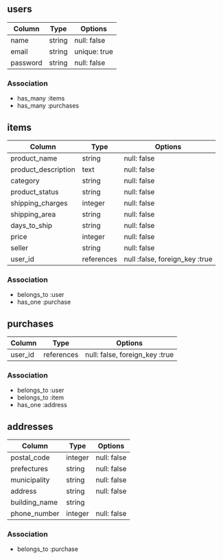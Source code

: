 ## users

| Column   | Type  | Options      |
|--------- | ----- | ------------ |
| name     |string | null: false  |
| email    |string | unique: true |
| password |string | null: false  |


### Association
- has_many :items
- has_many :purchases

## items

| Column              | Type       |Options                         |
| ------------------- | ---------- | ------------------------------ |
| product_name        | string     | null: false                    |
| product_description | text       | null: false                    |
| category            | string     | null: false                    |
| product_status      | string     | null: false                    |
| shipping_charges    | integer    | null: false                    |
| shipping_area       | string     | null: false                    |
| days_to_ship        | string     | null: false                    |
| price               | integer    | null: false                    |
| seller              | string     | null: false                    |
| user_id             | references | null :false, foreign_key :true |


### Association
- belongs_to :user
- has_one :purchase

## purchases

| Column   | Type       | Options                         |
| -------- | ---------- | ------------------------------- |
| user_id  | references | null: false, foreign_key :true  |


### Association
- belongs_to :user
- belongs_to :item
- has_one :address

## addresses

| Column          | Type    | Options     |
| --------------- | ------- | ----------- |
| postal_code     | integer | null: false |
| prefectures     | string  | null: false |
| municipality    | string  | null: false |
| address         | string  | null: false |
| building_name   | string  |             |
| phone_number    | integer | null: false |

### Association
- belongs_to :purchase